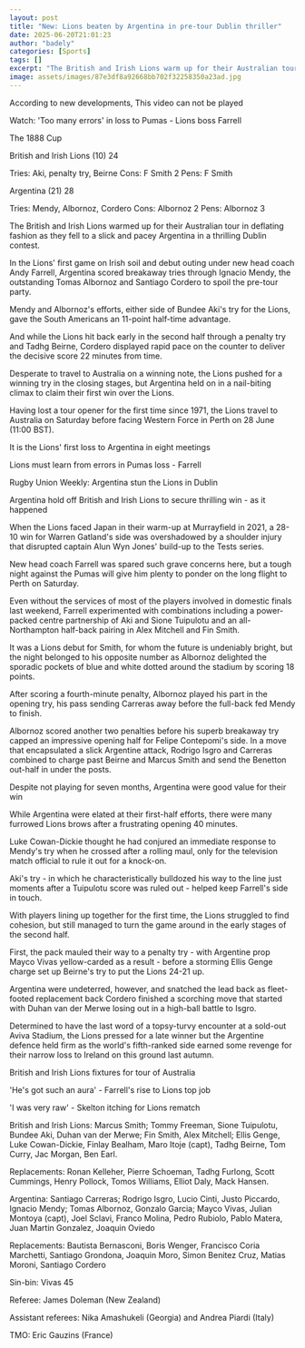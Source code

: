 ```yaml
---
layout: post
title: "New: Lions beaten by Argentina in pre-tour Dublin thriller"
date: 2025-06-20T21:01:23
author: "badely"
categories: [Sports]
tags: []
excerpt: "The British and Irish Lions warm up for their Australian tour in deflating fashion as they fall to a slick and pacey Argentina side in Dublin."
image: assets/images/87e3df8a92668bb702f32258350a23ad.jpg
---
```


According to new developments, This video can not be played

Watch: 'Too many errors' in loss to Pumas - Lions boss Farrell

The 1888 Cup

British and Irish Lions (10) 24

Tries: Aki, penalty try, Beirne Cons: F Smith 2 Pens: F Smith

Argentina (21) 28

Tries: Mendy, Albornoz, Cordero Cons: Albornoz 2 Pens: Albornoz 3

The British and Irish Lions warmed up for their Australian tour in deflating fashion as they fell to a slick and pacey Argentina in a thrilling Dublin contest. 

In the Lions' first game on Irish soil and debut outing under new head coach Andy Farrell, Argentina scored breakaway tries through Ignacio Mendy, the outstanding Tomas Albornoz and Santiago Cordero to spoil the pre-tour party.

Mendy and Albornoz's efforts, either side of Bundee Aki's try for the Lions, gave the South Americans an 11-point half-time advantage. 

And while the Lions hit back early in the second half through a penalty try and Tadhg Beirne, Cordero displayed rapid pace on the counter to deliver the decisive score 22 minutes from time. 

Desperate to travel to Australia on a winning note, the Lions pushed for a winning try in the closing stages, but Argentina held on in a nail-biting climax to claim their first win over the Lions. 

Having lost a tour opener for the first time since 1971, the Lions travel to Australia on Saturday before facing Western Force in Perth on 28 June (11:00 BST). 

It is the Lions' first loss to Argentina in eight meetings

Lions must learn from errors in Pumas loss - Farrell

Rugby Union Weekly: Argentina stun the Lions in Dublin

Argentina hold off British and Irish Lions to secure thrilling win - as it happened

When the Lions faced Japan in their warm-up at Murrayfield in 2021, a 28-10 win for Warren Gatland's side was overshadowed by a shoulder injury that disrupted captain Alun Wyn Jones' build-up to the Tests series.

New head coach Farrell was spared such grave concerns here, but a tough night against the Pumas will give him plenty to ponder on the long flight to Perth on Saturday.

Even without the services of most of the players involved in domestic finals last weekend, Farrell experimented with combinations including a power-packed centre partnership of Aki and Sione Tuipulotu and an all-Northampton half-back pairing in Alex Mitchell and Fin Smith.

It was a Lions debut for Smith, for whom the future is undeniably bright, but the night belonged to his opposite number as Albornoz delighted the sporadic pockets of blue and white dotted around the stadium by scoring 18 points.

After scoring a fourth-minute penalty, Albornoz played his part in the opening try, his pass sending Carreras away before the full-back fed Mendy to finish.

Albornoz scored another two penalties before his superb breakaway try capped an impressive opening half for Felipe Contepomi's side. In a move that encapsulated a slick Argentine attack, Rodrigo Isgro and Carreras combined to charge past Beirne and Marcus Smith and send the Benetton out-half in under the posts.

Despite not playing for seven months, Argentina were good value for their win 

While Argentina were elated at their first-half efforts, there were many furrowed Lions brows after a frustrating opening 40 minutes.

Luke Cowan-Dickie thought he had conjured an immediate response to Mendy's try when he crossed after a rolling maul, only for the television match official to rule it out for a knock-on.

Aki's try - in which he characteristically bulldozed his way to the line just moments after a Tuipulotu score was ruled out - helped keep Farrell's side in touch. 

With players lining up together for the first time, the Lions struggled to find cohesion, but still managed to turn the game around in the early stages of the second half.

First, the pack mauled their way to a penalty try - with Argentine prop Mayco Vivas yellow-carded as a result - before a storming Ellis Genge charge set up Beirne's try to put the Lions 24-21 up.

Argentina were undeterred, however, and snatched the lead back as fleet-footed replacement back Cordero finished a scorching move that started with Duhan van der Merwe losing out in a high-ball battle to Isgro. 

Determined to have the last word of a topsy-turvy encounter at a sold-out Aviva Stadium, the Lions pressed for a late winner but the Argentine defence held firm as the world's fifth-ranked side earned some revenge for their narrow loss to Ireland on this ground last autumn. 

British and Irish Lions fixtures for tour of Australia

'He's got such an aura' - Farrell's rise to Lions top job

'I was very raw' - Skelton itching for Lions rematch

British and Irish Lions: Marcus Smith; Tommy Freeman, Sione Tuipulotu, Bundee Aki, Duhan van der Merwe; Fin Smith, Alex Mitchell; Ellis Genge, Luke Cowan-Dickie, Finlay Bealham, Maro Itoje (capt), Tadhg Beirne, Tom Curry, Jac Morgan, Ben Earl.

Replacements: Ronan Kelleher, Pierre Schoeman, Tadhg Furlong, Scott Cummings, Henry Pollock, Tomos Williams, Elliot Daly, Mack Hansen.

Argentina: Santiago Carreras; Rodrigo Isgro, Lucio Cinti, Justo Piccardo, Ignacio Mendy; Tomas Albornoz, Gonzalo Garcia; Mayco Vivas, Julian Montoya (capt), Joel Sclavi, Franco Molina, Pedro Rubiolo, Pablo Matera, Juan Martin Gonzalez, Joaquin Oviedo

Replacements: Bautista Bernasconi, Boris Wenger, Francisco Coria Marchetti, Santiago Grondona, Joaquin Moro, Simon Benitez Cruz, Matias Moroni, Santiago Cordero

Sin-bin: Vivas 45

Referee: James Doleman (New Zealand)

Assistant referees: Nika Amashukeli (Georgia) and Andrea Piardi (Italy)

TMO: Eric Gauzins (France)

